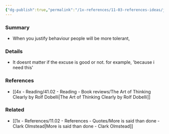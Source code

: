 ```yaml
---
{"dg-publish":true,"permalink":"/1x-references/11-03-references-ideas/justify-your-behaviour/","dgHomeLink":true,"dgPassFrontmatter":false,"dgShowBacklinks":true,"dgShowLocalGraph":false,"dgShowInlineTitle":true}
---
```



### Summary
- When you justify behaviour people will be more tolerant,

### Details
- It doesnt matter if the excuse is good or not. for example, 'because i need this'

### References
- [[4x - Reading/41.02 - Reading - Book reviews/The Art of Thinking Clearly by Rolf Dobelli|The Art of Thinking Clearly by Rolf Dobelli]]

### Related
- [[1x - References/11.02 - References - Quotes/More is said than done - Clark Olmstead|More is said than done - Clark Olmstead]]
